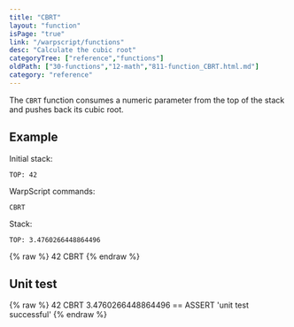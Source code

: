 ```yaml
---
title: "CBRT"
layout: "function"
isPage: "true"
link: "/warpscript/functions"
desc: "Calculate the cubic root"
categoryTree: ["reference","functions"]
oldPath: ["30-functions","12-math","811-function_CBRT.html.md"]
category: "reference"
---
```

 

The `CBRT` function consumes a numeric parameter from the top of the stack and pushes back its cubic root.


## Example ##

Initial stack:

    TOP: 42


WarpScript commands:

    CBRT

Stack: 

    TOP: 3.4760266448864496

{% raw %}
<warp10-warpscript-widget backend="{{backend}}"  exec-endpoint="{{execEndpoint}}">42 
CBRT
</warp10-warpscript-widget>
{% endraw %}    


## Unit test ##

{% raw %}
<warp10-warpscript-widget backend="{{backend}}"  exec-endpoint="{{execEndpoint}}">42 CBRT
3.4760266448864496 == ASSERT
'unit test successful'
</warp10-warpscript-widget>
{% endraw %}        
